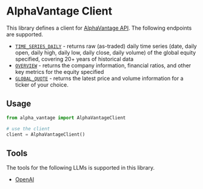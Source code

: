 # AlphaVantage Client

This library defines a client for [AlphaVantage API](https://www.alphavantage.co/documentation/). The following endpoints are supported.

- [`TIME_SERIES_DAILY`](https://www.alphavantage.co/documentation/#daily) - returns raw (as-traded) daily time series (date, daily open, daily high, daily low, daily close, daily volume) of the global equity specified, covering 20+ years of historical data
- [`OVERVIEW`](https://www.alphavantage.co/documentation/#company-overview) - returns the company information, financial ratios, and other key metrics for the equity specified
- [`GLOBAL_QUOTE`](https://www.alphavantage.co/documentation/#latestprice) - returns the latest price and volume information for a ticker of your choice.

## Usage

```python
from alpha_vantage import AlphaVantageClient

# use the client
client = AlphaVantageClient()
```

## Tools

The tools for the following LLMs is supported in this library. 

- [OpenAI](./openai/README.md) 